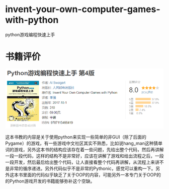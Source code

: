 # invent-your-own-computer-games-with-python
python游戏编程快速上手

# 书籍评价

![image-20240112111017202](README/image-20240112111017202.png)

这本书教的内容是关于使用python来实现一些简单的非GUI（除了后面的Pygame）的游戏，有一些游戏中文社区其实不熟悉，比如说hang_man这种猜单词的游戏，另外这本书的结构应该存在着一些问题，先给出整个代码，然后再讲解一段一段代码，这样的结构不是非常好，应该在讲解了游戏和给出流程之后，一段一段开发，然后最后给出整个代码，让人直接看整个代码再讲解，从流程上来讲不是非常的循序递进。另外代码似乎不是非常的Pythonic，感觉可以重构一下。另外这本书里面的代码似乎缺乏了关于OOP的内容，可能另外一本专门关于OOP的的Python游戏开发的书籍能够弥补这个空缺。
